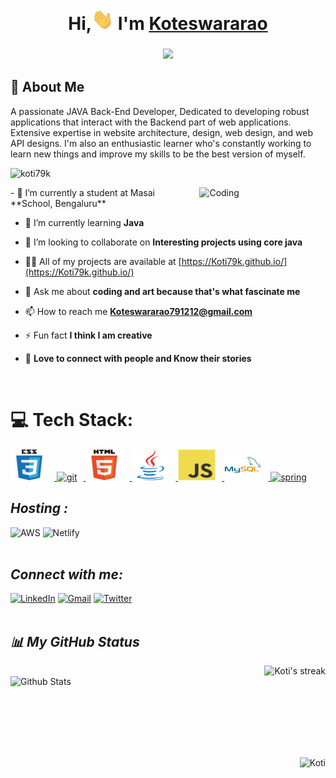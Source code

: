 <h1 align="center">   Hi,<img style="width: 35px;" src="https://raw.githubusercontent.com/ABSphreak/ABSphreak/master/gifs/Hi.gif" alt=""> I'm <a href="https://www.linkedin.com/in/koteswararao-pathakoti-b8a377230/" target="_blank"> Koteswararao </a></h1>
<h3 align="center"> <img src="https://readme-typing-svg.herokuapp.com?color=00FFFF&lines=Java+Backend+Developer+%3A)" /> </h3>

## 🚀 About Me
A passionate JAVA Back-End Developer, Dedicated to developing robust applications that interact with the Backend part of web applications. Extensive expertise in website architecture, design, web design, and web API designs. I'm also an enthusiastic learner who's constantly working to learn new things and improve my skills to be the best version of myself. 

<p align="left"> <img src="https://komarev.com/ghpvc/?username=koti79k&label=Profile%20views&color=0e75b6&style=flat" alt="koti79k" /> </p>
<img src="https://user-images.githubusercontent.com/105915717/192617762-4a3e755e-e814-484b-a365-5d139d116bd1.gif" alt="Coding" align="right" width="40%"/>
- 🔭 I’m currently a student at Masai **School, Bengaluru**

- 🌱 I’m currently learning **Java**

- 👯 I’m looking to collaborate on **Interesting projects using core java**

- 👨‍💻 All of my projects are available at [https://Koti79k.github.io/](https://Koti79k.github.io/)

- 💬 Ask me about **coding and art because that's what fascinate me**

- 📫 How to reach me **Koteswararao791212@gmail.com**

- ⚡ Fun fact **I think I am creative**

- 👯 **Love to connect with people and Know their stories**
<br>

# 💻 Tech Stack:
<p align="left"> <a href="https://www.w3schools.com/css/" target="_blank" rel="noreferrer"> <img src="https://raw.githubusercontent.com/devicons/devicon/master/icons/css3/css3-original-wordmark.svg" alt="css3"height="50" width="60"  style="margin-right: 10px;"/> </a> <a href="https://git-scm.com/" target="_blank" rel="noreferrer"> <img src="https://www.vectorlogo.zone/logos/git-scm/git-scm-icon.svg" alt="git"height="50" width="60" style="margin-right: 10px;"/> </a> <a href="https://www.w3.org/html/" target="_blank" rel="noreferrer"> <img src="https://raw.githubusercontent.com/devicons/devicon/master/icons/html5/html5-original-wordmark.svg" alt="html5" height="50" width="60" style="margin-right: 10px;"/> </a> <a href="https://www.java.com" target="_blank" rel="noreferrer"> <img src="https://raw.githubusercontent.com/devicons/devicon/master/icons/java/java-original.svg" alt="java"height="50" width="60" style="margin-right: 10px;"/> </a> <a href="https://developer.mozilla.org/en-US/docs/Web/JavaScript" target="_blank" rel="noreferrer"> <img src="https://raw.githubusercontent.com/devicons/devicon/master/icons/javascript/javascript-original.svg" alt="javascript"height="50" width="60" style="margin-right: 10px;"/> </a> <a href="https://www.mysql.com/" target="_blank" rel="noreferrer"> <img src="https://raw.githubusercontent.com/devicons/devicon/master/icons/mysql/mysql-original-wordmark.svg" alt="mysql" height="50" width="60" style="margin-right: 10px;"/> </a> <a href="https://spring.io/" target="_blank" rel="noreferrer"> <img src="https://www.vectorlogo.zone/logos/springio/springio-icon.svg" alt="spring" height="50" width="60" style="margin-right: 10px;"/> </a> </p>

<!-- <h3 align="left">Hosting :</h3> -->
<h2 align="left"><i>Hosting :</i></h2>
<div align="left">
  <img alt="AWS" src="https://img.shields.io/badge/Amazon_AWS-FF9900?style=for-the-badge&logo=amazonaws&logoColor=white"/>
  <img alt="Netlify" src="https://img.shields.io/badge/Netlify-00C7B7?style=for-the-badge&logo=netlify&logoColor=white"/>
</div><br/>




<!-- <h3 align="left">Connect with me:</h3> -->
<h2 align="left"><i>Connect with me:</i></h2>
<div align="left">
  <a href="https://www.linkedin.com/in/koteswararao-pathakoti-b8a377230/"><img alt="LinkedIn" src="https://img.shields.io/badge/linkedin-%230077B5.svg?style=for-the-badge&logo=linkedin&logoColor=white"/></a>
  <a href="mailto:koteswararao791212@gmail.com"><img alt="Gmail" src="https://img.shields.io/badge/Gmail-D14836?style=for-the-badge&logo=gmail&logoColor=white"/></a>
   <a href="https://twitter.com/KOTESWARARAO791"><img alt="Twitter" src="https://img.shields.io/badge/Twitter-1DA1F2?style=for-the-badge&logo=twitter&logoColor=white"/></a>
</div>

<br>
<!-- <h2 align="center">📊 My Github Stats</h2>

<div>
  <img align="left" src="https://github-readme-streak-stats.herokuapp.com/?user=Koti79k&theme=indian-flag" alt="Koti" height="250px" width="45%" />
  <img align="right" src="https://github-readme-stats.vercel.app/api?username=Koti79k&theme=flag-india&show_icons=true&count_private=true" alt="Github Stats" height="255px" width="45%"/>
</div>
  
</br>  


<div>
  <img align="left" src="https://github-readme-stats.vercel.app/api/top-langs/?username=Koti79k&layout=default&langs_count=8&hide=&theme=indian-flag" alt="Koti" height="275px" width="30%"/>
  <img align="right" src="https://activity-graph.herokuapp.com/graph?username=Koti79k&bg_color=ffffff&color=000080&line=138808&point=ff9933&area=true" height="275px" width="65%"/>
</div> -->


<!-- ==============================================================================================================-->

<h2><i>📊 My GitHub Status</i></h2>
 <div align="right">
<img alt="Koti's streak" src="https://github-readme-streak-stats.herokuapp.com/?user=Koti79k&theme=highcontrast&hide_border=true"/>
</div>

<!--  <p> <img align="left"  src="https://github-readme-stats.vercel.app/api?username=Koti79k&show_icons=true&locale=en&theme=dark" alt="Koti"  height="170" /></p> -->

<img align="left" src="https://github-readme-stats.vercel.app/api?username=Koti79k&theme=highcontrast&show_icons=true&count_private=true" alt="Github Stats" height="170" />

<br> <br><br> <br><br> <br>



<!-- /*==========================================*/ -->
 <div align="right">
<img src="https://github-readme-stats.vercel.app/api/top-langs?username=koti79k&show_icons=true&locale=en&layout=compact&theme=dark" alt="Koti" height="200" />
</div>

<div>
  <br> <br>
<!-- <img src="https://activity-graph.herokuapp.com/graph?username=Koti79k&theme=xcode" height ="300"/> -->
</div>


